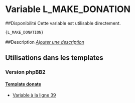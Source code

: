 # Variable L_MAKE_DONATION

##Disponibilité
Cette variable est utilisable directement.

```html
{L_MAKE_DONATION}
```

##Description
[*Ajouter une description*](https://fa-tvars.appspot.com/var/L_MAKE_DONATION)

## Utilisations dans les templates

### Version phpBB2

#### [Template donate](subsilver/donate.md#readme)
* [Variable &agrave; la ligne 39](../subsilver/donate.tpl#L39)